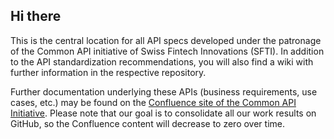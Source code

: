 ## Hi there

<!--

**Here are some ideas to get you started:**

🙋‍♀️ A short introduction - what is your organization all about?
🌈 Contribution guidelines - how can the community get involved?
👩‍💻 Useful resources - where can the community find your docs? Is there anything else the community should know?
🍿 Fun facts - what does your team eat for breakfast?
🧙 Remember, you can do mighty things with the power of [Markdown](https://docs.github.com/github/writing-on-github/getting-started-with-writing-and-formatting-on-github/basic-writing-and-formatting-syntax)
-->
This is the central location for all API specs developed under the patronage of the Common API initiative of Swiss Fintech Innovations (SFTI).
In addition to the API standardization recommendations, you will also find a wiki with further information in the respective repository.

Further documentation underlying these APIs (business requirements, use cases, etc.) may be found on the <a href="https://c-a-p-s.atlassian.net/wiki/spaces/PUB/overview" target="_blank">Confluence site of the Common API Initiative</a>. Please note that our goal is to consolidate all our work results on GitHub, so the Confluence content will decrease to zero over time.
